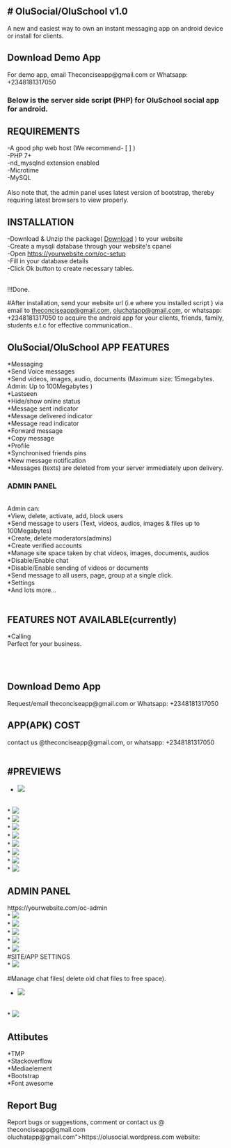 <html lang="en">
<head>
  <meta charset="utf-8">
  <meta name="viewport" content="width=device-width, initial-scale=1">

<link rel="stylesheet" href="https://stackpath.bootstrapcdn.com/font-awesome/4.7.0/css/font-awesome.min.css">

 <link href="https://cdn.jsdelivr.net/npm/bootstrap@5.0.1/dist/css/bootstrap.min.css" rel="stylesheet" integrity="sha384-+0n0xVW2eSR5OomGNYDnhzAbDsOXxcvSN1TPprVMTNDbiYZCxYbOOl7+AMvyTG2x" crossorigin="anonymous">
</head>

<body>
<div class="container">
<h2># OluSocial/OluSchool v1.0</h2>

A new and easiest way to own an instant messaging app on android device or install for clients.
<br>
<H2>Download Demo App</h2>
For demo app, email Theconciseapp@gmail.com or Whatsapp: +2348181317050<br>
<h3>Below is the server side script (PHP) for OluSchool social app for android.
</h3>
<h2>REQUIREMENTS</h2>
-A good php web host (We recommend- [ ] )<br>
-PHP 7+<br>
-nd_mysqlnd extension enabled<br>
-Microtime<br>
-MySQL<br>
<br>
Also note that, the admin panel uses latest version of bootstrap, thereby requiring latest browsers to view properly.
<h2>INSTALLATION</h2>

-Download & Unzip the package( <a class="btn btn-sm btn-primary" href="https://raw.githubusercontent.com/theconciseapp/olusocial/main/olusocial.zip">Download</a> )
 to your website <br>
-Create a mysqli database through your website's cpanel<br>
-Open https://yourwebsite.com/oc-setup<br>
-Fill in your database details<br>
-Click Ok button to create necessary tables.<br>

<br>
!!!Done.

#After installation, send your website url (i.e where you installed script )  via email to theconciseapp@gmail.com, oluchatapp@gmail.com, or whatsapp: +2348181317050 to acquire the android app for your clients, friends, family, students e.t.c for effective communication..

<h2>OluSocial/OluSchool APP FEATURES</h2>

*Messaging<br>
*Send Voice messages<br>
*Send videos, images, audio, documents (Maximum size:  15megabytes. Admin: Up to 100Megabytes )
<br>
*Lastseen<br>
*Hide/show online status<br>
*Message sent indicator<br>
*Message delivered indicator<br>
*Message read indicator<br>
*Forward message<br>
*Copy message<br>
*Profile<br>
*Synchronised friends pins<br>
*New message notification<br>
*Messages (texts) are deleted from your server immediately upon delivery.<br>

<h3>ADMIN PANEL</h3>
<br>
Admin can: <br>
*View, delete, activate, add, block users<br>
*Send message to users (Text, videos, audios, images & files up to 100Megabytes)<br>
*Create, delete moderators(admins)<br>
*Create verified accounts<br>
*Manage site space taken by chat videos, images, documents, audios<br>
*Disable/Enable chat<br>
*Disable/Enable sending of videos or documents<br>
*Send message to all users, page, group at a single click.<br>
*Settings<br>
*And lots more...
<br>
<br>
<h2>FEATURES NOT AVAILABLE(currently)</h2>
*Calling
<br>Perfect for your business.

<br><br>
<H2>Download Demo App</h2>
Request/email theconciseapp@gmail.com or Whatsapp: +2348181317050
<h2>APP(APK) COST</h2>
contact us @theconciseapp@gmail.com, or whatsapp: +2348181317050
<br>
<br>
<h2>#PREVIEWS</h2>

* <img style="max-width: 450px;" src="https://github.com/theconciseapp/oluchat/blob/main/previews/Screenshot_20210606-195533.png?raw=true">
<br>
* <img style="max-width: 450px;" src="https://github.com/theconciseapp/oluchat/blob/main/previews/Screenshot_20210607-092013.png?raw=true">
<br>
* <img src="max-width: 450px;" src="https://github.com/theconciseapp/oluchat/blob/main/previews/Screenshot_20210606-195533.png?raw=true">
<br>
* <img style="max-width: 450px;" src="https://github.com/theconciseapp/oluchat/blob/main/previews/Screenshot_20210607-091701.png?raw=true">
<br>
* <img style="max-width: 450px;" src="https://github.com/theconciseapp/oluchat/blob/main/previews/Screenshot_20210607-091834.png?raw=true">
<br>
* <img style="max-width: 450px;" src="https://github.com/theconciseapp/oluchat/blob/main/previews/Screenshot_20210720-235216.png?raw=true">
<br>
* <img src="max-width: 450px;" src="https://github.com/theconciseapp/oluchat/blob/main/previews/Screenshot_20210720-235230.png?raw=true">
<br>
* <img style="max-width: 450px;" src="https://github.com/theconciseapp/oluchat/blob/main/previews/Screenshot_20210607-093143.png?raw=true">
<br>
* <img style="max-width: 450px;" src="https://github.com/theconciseapp/oluchat/blob/main/previews/Screenshot_20210607-091815.png?raw=true">
<br>

<h2>ADMIN PANEL</h2>
https://yourwebsite.com/oc-admin
<br>
* <img src="https://github.com/theconciseapp/oluchat/blob/main/previews/Screenshot%202021-07-13%20at%2004-58-11%20Admin%20Panel.png?raw=true">
<br>
* <img src="https://github.com/theconciseapp/oluchat/blob/main/previews/Screenshot%202021-07-13%20at%2004-33-43%20Admin%20Panel_1.png?raw=true">
<br>
* <img src="https://github.com/theconciseapp/oluchat/blob/main/previews/Screenshot%202021-07-13%20at%2004-34-31%20Admin%20Panel_1.png?raw=true">
<br>
* <img src="https://github.com/theconciseapp/oluchat/blob/main/previews/Screenshot%202021-07-13%20at%2004-47-02%20Admin%20Panel_1.png?raw=true">
<br>
* <img src="https://github.com/theconciseapp/oluchat/blob/main/previews/Screenshot%202021-07-13%20at%2004-51-14%20Admin%20Panel_1.png?raw=true">
<br>
#SITE/APP SETTINGS
<br>
* <img src="https://github.com/theconciseapp/oluchat/blob/main/previews/Screenshot%202021-07-13%20at%2004-36-43%20Admin%20Panel.png?raw=true">

#Manage chat files( delete old chat files to free space).
<br>
* <img src="https://github.com/theconciseapp/oluchat/blob/main/previews/Screenshot%202021-07-13%20at%2004-39-55%20Admin%20Panel.png?raw=true">
<br>
* <img src="https://github.com/theconciseapp/oluchat/blob/main/previews/Screenshot%202021-07-13%20at%2004-41-09%20Admin%20Panel_1.png?raw=true">

<h2>Attibutes</h2>
*TMP<br>
*Stackoverflow<br>
*Mediaelement<br>
*Bootstrap<br>
*Font awesome<br>
<h2>Report Bug</h2>
Report bugs or suggestions, comment or contact us @ theconciseapp@gmail.com oluchatapp@gmail.com">https://olusocial.wordpress.com</a>
website: <a href="https://olusocial.wordpress.com
</div>
</body>
</html>
